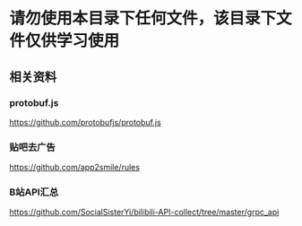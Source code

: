 # 请勿使用本目录下任何文件，该目录下文件仅供学习使用

## 相关资料
### protobuf.js
https://github.com/protobufjs/protobuf.js  
### 贴吧去广告  
https://github.com/app2smile/rules
### B站API汇总
https://github.com/SocialSisterYi/bilibili-API-collect/tree/master/grpc_api
